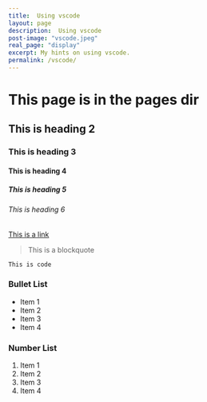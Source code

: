 ```yaml
---
title:  Using vscode 
layout: page
description:  Using vscode
post-image: "vscode.jpeg"
real_page: "display" 
excerpt: My hints on using vscode.
permalink: /vscode/
---
```


# This page is in the pages dir
## This is heading 2
### This is heading 3
#### This is heading 4
##### This is heading 5
###### This is heading 6

[This is a link](#)

> This is a blockquote

`This is code`

### Bullet List
* Item 1
* Item 2
* Item 3
* Item 4

### Number List
1. Item 1
2. Item 2
3. Item 3
4. Item 4